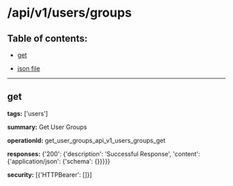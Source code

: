 # /api/v1/users/groups

## Table of contents:
- [get](#get)

- [json file](./_api_v1_users_groups.json)

---
<a name="get"></a>
## get

**tags:** ['users']

**summary:** Get User Groups

**operationId:** get_user_groups_api_v1_users_groups_get

**responses:** {'200': {'description': 'Successful Response', 'content': {'application/json': {'schema': {}}}}}

**security:** [{'HTTPBearer': []}]

